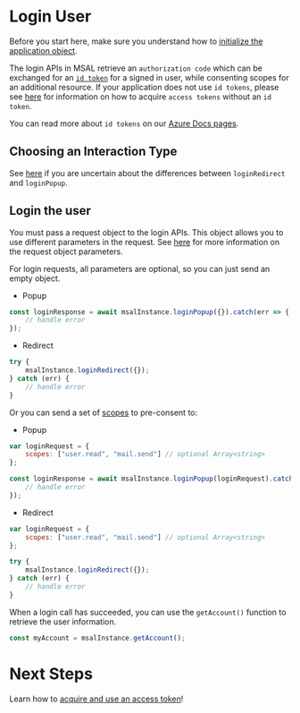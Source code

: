 # Login User

Before you start here, make sure you understand how to [initialize the application object](./initialization.md).

The login APIs in MSAL retrieve an `authorization code` which can be exchanged for an [`id token`](https://docs.microsoft.com/azure/active-directory/develop/id-tokens) for a signed in user, while consenting scopes for an additional resource. If your application does not use `id tokens`, please see [here](./acquiretoken.md) for information on how to acquire `access tokens` without an `id token`.

You can read more about `id tokens` on our [Azure Docs pages](https://docs.microsoft.com/azure/active-directory/develop/id-tokens).

## Choosing an Interaction Type

See [here](./initialization.md#choosing-an-interaction-type) if you are uncertain about the differences between `loginRedirect` and `loginPopup`.

## Login the user

You must pass a request object to the login APIs. This object allows you to use different parameters in the request. See [here](./requestresponseobject.md) for more information on the request object parameters. 

For login requests, all parameters are optional, so you can just send an empty object.

- Popup
```javascript
const loginResponse = await msalInstance.loginPopup({}).catch(err => {
    // handle error
});
```

- Redirect
```javascript
try {
    msalInstance.loginRedirect({});
} catch (err) {
    // handle error
}
```

Or you can send a set of [scopes](./requestresponseobject.md#scopes) to pre-consent to:
- Popup
```javascript
var loginRequest = {
    scopes: ["user.read", "mail.send"] // optional Array<string>
};

const loginResponse = await msalInstance.loginPopup(loginRequest).catch(err => {
    // handle error
});
```

- Redirect
```javascript
var loginRequest = {
    scopes: ["user.read", "mail.send"] // optional Array<string>
};

try {
    msalInstance.loginRedirect({});
} catch (err) {
    // handle error
}
```

When a login call has succeeded, you can use the `getAccount()` function to retrieve the user information.
```javascript
const myAccount = msalInstance.getAccount();
```

# Next Steps

Learn how to [acquire and use an access token](./acquiretoken.md)!
